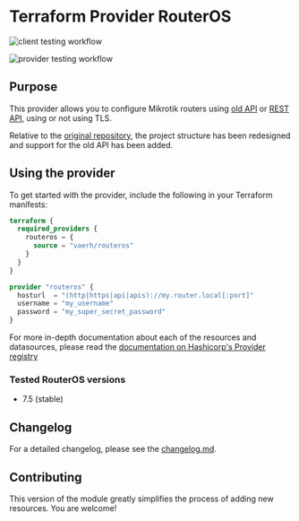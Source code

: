 # Terraform Provider RouterOS

![client testing workflow](https://github.com/vaerh/terraform-provider-routeros/actions/workflows/client_tests.yml/badge.svg?branch=main)

![provider testing workflow](https://github.com/vaerh/terraform-provider-routeros/actions/workflows/provider_tests.yml/badge.svg?branch=main)

## Purpose

This provider allows you to configure Mikrotik routers using [old API](https://help.mikrotik.com/docs/display/ROS/API) 
or [REST API](https://help.mikrotik.com/docs/display/ROS/REST+API), using or not using TLS.

Relative to the [original repository](https://github.com/GNewbury1/terraform-provider-routeros), 
the project structure has been redesigned and support for the old API has been added.

## Using the provider

To get started with the provider, include the following in your Terraform manifests:

```terraform
terraform {
  required_providers {
    routeros = {
      source = "vaerh/routeros"
    }
  }
}

provider "routeros" {
  hosturl  = "(http|https|api|apis)://my.router.local[:port]"
  username = "my_username"
  password = "my_super_secret_password"
}

```

For more in-depth documentation about each of the resources and datasources, please read the 
[documentation on Hashicorp's Provider registry](https://registry.terraform.io/providers/vaerh/routeros/latest/docs)

### Tested RouterOS versions

- 7.5 (stable)

## Changelog

For a detailed changelog, please see the [changelog.md](changelog.md).

## Contributing
This version of the module greatly simplifies the process of adding new resources.
You are welcome!